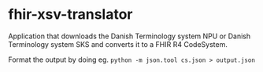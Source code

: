# fhir-xsv-translator
Application that downloads the Danish Terminology system NPU or Danish Terminology system SKS and converts it to a FHIR R4 CodeSystem.

Format the output by doing eg. `python -m json.tool cs.json > output.json`
